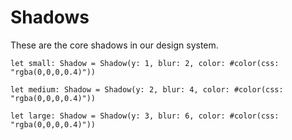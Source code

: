 # Shadows

These are the core shadows in our design system.

```tokens
let small: Shadow = Shadow(y: 1, blur: 2, color: #color(css: "rgba(0,0,0,0.4)"))
```

```tokens
let medium: Shadow = Shadow(y: 2, blur: 4, color: #color(css: "rgba(0,0,0,0.4)"))
```

```tokens
let large: Shadow = Shadow(y: 3, blur: 6, color: #color(css: "rgba(0,0,0,0.4)"))
```